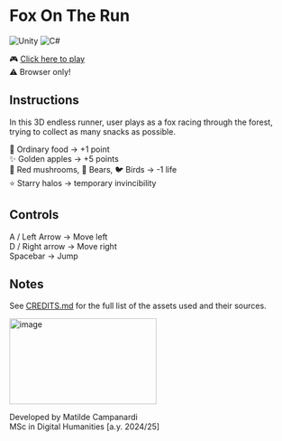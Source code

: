 # Fox On The Run

![Unity](https://img.shields.io/badge/Unity-6000.0.51f1-black?logo=unity)
![C#](https://img.shields.io/badge/C%23-239120?logo=c-sharp&logoColor=white)

🎮 [Click here to play](https://matildecmp.itch.io/fox-on-the-run) </br>
⚠️ Browser only!

## Instructions

In this 3D endless runner, user plays as a fox racing through the forest, trying to collect as many snacks as possible.

🍎 Ordinary food → +1 point </br>
✨ Golden apples → +5 points </br>
🍄 Red mushrooms, 🐻 Bears, 🐦 Birds → -1 life </br>
⭐ Starry halos → temporary invincibility

## Controls

A / Left Arrow → Move left </br>
D / Right arrow → Move right </br>
Spacebar → Jump

## Notes

See [CREDITS.md](CREDITS.md) for the full list of the assets used and their sources.

<img width="261" height="152" alt="image" src="https://github.com/user-attachments/assets/95ca31b2-11f9-4825-a934-4a4c7864e535" />

Developed by Matilde Campanardi <br/>
MSc in Digital Humanities [a.y. 2024/25]
